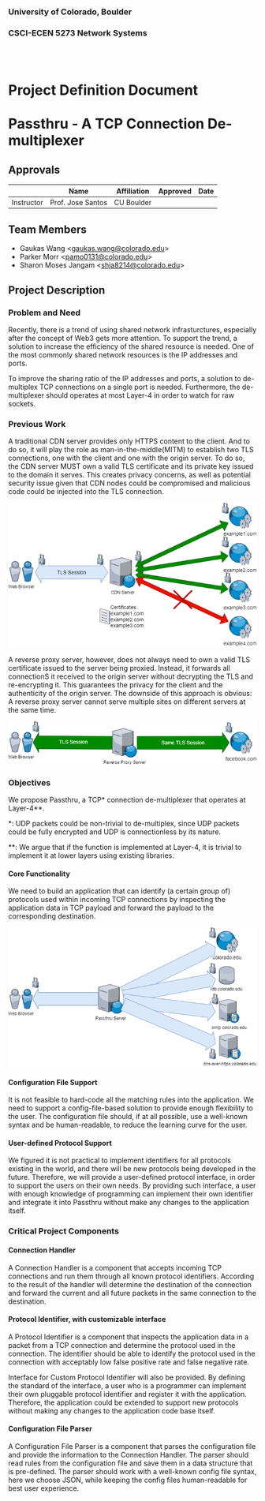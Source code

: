 ### University of Colorado, Boulder
### CSCI-ECEN 5273 Network Systems

<br><br>

# Project Definition Document <br><br> Passthru - A TCP Connection De-multiplexer

## Approvals

|  | Name | Affiliation | Approved | Date |
|---|---|---|---|---|
| Instructor | Prof. Jose Santos | CU Boulder |  |  |

## Team Members

- Gaukas Wang <[gaukas.wang@colorado.edu](mailto:gaukas.wang@colorado.edu)>
- Parker Morr <[pamo0131@colorado.edu](mailto:pamo0131@colorado.edu)>
- Sharon Moses Jangam <[shja8214@colorado.edu](mailto:shja8214@colorado.edu)>

## Project Description

### Problem and Need

Recently, there is a trend of using shared network infrasturctures, especially 
after the concept of Web3 gets more attention. To support the trend, a solution 
to increase the efficiency of the shared resource is needed. One of the most 
commonly shared network resources is the IP addresses and ports.  

To improve the sharing ratio of the IP addresses and ports, a solution to 
de-multiplex TCP connections on a single port is needed. Furthermore, the 
de-multiplexer should operates at most Layer-4 in order to watch for raw sockets.  

### Previous Work

A traditional CDN server provides only HTTPS content to the client. And to do
so, it will play the role as man-in-the-middle(MITM) to establish two TLS 
connections, one with the client and one with the origin server. To do so, 
the CDN server MUST own a valid TLS certificate and its private key issued to 
the domain it serves. This creates privacy concerns, as well as potential 
security issue given that CDN nodes could be compromised and malicious code 
could be injected into the TLS connection. 

![CDN Server](img/cdn.png "CDN Topology")

A reverse proxy server, however, does not always need to own a valid TLS 
certificate issued to the server being proxied. Instead, it forwards all 
connectionS it received to the origin server without decrypting the TLS 
and re-encrypting it. This guarantees the privacy for the client and the 
authenticity of the origin server. The downside of this approach is obvious: 
A reverse proxy server cannot serve multiple sites on different servers 
at the same time.

![Reverse Proxy](img/reverse_proxy.png "Reverse Proxy Topology")

### Objectives

We propose Passthru, a TCP* connection de-multiplexer that operates at Layer-4**. 

\*: UDP packets could be non-trivial to de-multiplex, since UDP packets could be fully encrypted and UDP is connectionless by its nature. 

\**: We argue that if the function is implemented at Layer-4, it is trivial to 
implement it at lower layers using existing libraries. 

#### Core Functionality

We need to build an application that can identify (a certain group of) protocols used within incoming TCP connections by inspecting the application 
data in TCP payload and forward the payload to the corresponding destination. 

![Passthru](img/passthru.png "Passthru Topology")

#### Configuration File Support

It is not feasible to hard-code all the matching rules into the application. We 
need to support a config-file-based solution to provide enough flexibility to 
the user. The configuration file should, if at all possible, use a well-known 
syntax and be human-readable, to reduce the learning curve for the user.

#### User-defined Protocol Support

We figured it is not practical to implement identifiers for all protocols 
existing in the world, and there will be new protocols being developed in the 
future. Therefore, we will provide a user-defined protocol interface, in order 
to support the users on their own needs. By providing such interface, a user 
with enough knowledge of programming can implement their own identifier and 
integrate it into Passthru without make any changes to the application itself.

### Critical Project Components

#### Connection Handler

A Connection Handler is a component that accepts incoming TCP connections and 
run them through all known protocol identifiers. According to the result of 
the handler will determine the destination of the connection and forward the 
current and all future packets in the same connection to the destination.

#### Protocol Identifier, with customizable interface

A Protocol Identifier is a component that inspects the application data in a 
packet from a TCP connection and determine the protocol used in the connection. 
The identifier should be able to identify the protocol used in the connection 
with acceptably low false positive rate and false negative rate. 

Interface for Custom Protocol Identifier will also be provided. By defining the 
standard of the interface, a user who is a programmer can implement their own 
pluggable protocol identifier and register it with the application. Therefore, 
the application could be extended to support new protocols without making any 
changes to the application code base itself.

#### Configuration File Parser

A Configuration File Parser is a component that parses the configuration file 
and provide the information to the Connection Handler. The parser should read 
rules from the configuration file and save them in a data structure that is 
pre-defined. The parser should work with a well-known config file syntax, here 
we choose JSON, while keeping the config files human-readable for 
best user experience.